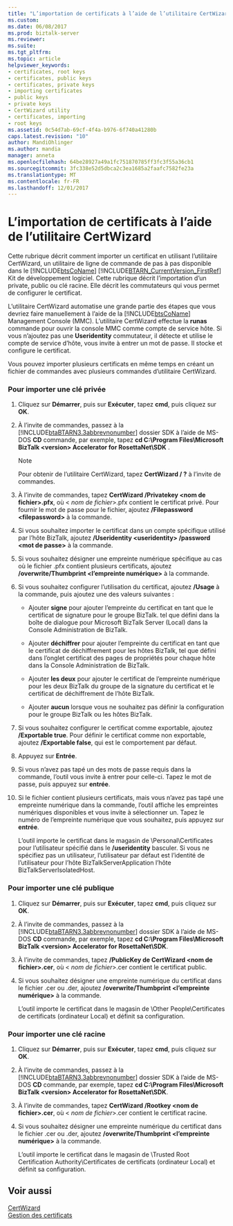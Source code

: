 ```yaml
---
title: "L’importation de certificats à l’aide de l’utilitaire CertWizard | Documents Microsoft"
ms.custom: 
ms.date: 06/08/2017
ms.prod: biztalk-server
ms.reviewer: 
ms.suite: 
ms.tgt_pltfrm: 
ms.topic: article
helpviewer_keywords:
- certificates, root keys
- certificates, public keys
- certificates, private keys
- importing certificates
- public keys
- private keys
- CertWizard utility
- certificates, importing
- root keys
ms.assetid: 0c54d7ab-69cf-4f4a-b976-6f740a41280b
caps.latest.revision: "10"
author: MandiOhlinger
ms.author: mandia
manager: anneta
ms.openlocfilehash: 64be28927a49a1fc751870785ff3fc3f55a36cb1
ms.sourcegitcommit: 3fc338e52d5dbca2c3ea1685a2faafc7582fe23a
ms.translationtype: MT
ms.contentlocale: fr-FR
ms.lasthandoff: 12/01/2017
---
```

# <a name="importing-certificates-using-the-certwizard-utility"></a>L’importation de certificats à l’aide de l’utilitaire CertWizard
Cette rubrique décrit comment importer un certificat en utilisant l’utilitaire CertWizard, un utilitaire de ligne de commande de pas à pas disponible dans le [!INCLUDE[btsCoName](../../includes/btsconame-md.md)] [!INCLUDE[BTARN_CurrentVersion_FirstRef](../../includes/btarn-currentversion-firstref-md.md)] Kit de développement logiciel. Cette rubrique décrit l’importation d’un private, public ou clé racine. Elle décrit les commutateurs qui vous permet de configurer le certificat.  
  
 L’utilitaire CertWizard automatise une grande partie des étapes que vous devriez faire manuellement à l’aide de la [!INCLUDE[btsCoName](../../includes/btsconame-md.md)] Management Console (MMC). L’utilitaire CertWizard effectue la **runas** commande pour ouvrir la console MMC comme compte de service hôte. Si vous n’ajoutez pas une **Useridentity** commutateur, il détecte et utilise le compte de service d’hôte, vous invite à entrer un mot de passe. Il stocke et configure le certificat.  
  
 Vous pouvez importer plusieurs certificats en même temps en créant un fichier de commandes avec plusieurs commandes d’utilitaire CertWizard.  
  
### <a name="to-import-a-private-key"></a>Pour importer une clé privée  
  
1.  Cliquez sur **Démarrer**, puis sur **Exécuter**, tapez **cmd**, puis cliquez sur **OK**.  
  
2.  À l’invite de commandes, passez à la [!INCLUDE[btaBTARN3.3abbrevnonumber](../../includes/btabtarn3-3abbrevnonumber-md.md)] dossier SDK à l’aide de MS-DOS **CD** commande, par exemple, tapez **cd C:\Program Files\Microsoft BizTalk \<version\> Accelerator for RosettaNet\SDK** .  
  
    > [!NOTE]
    >  Pour obtenir de l’utilitaire CertWizard, tapez **CertWizard / ?** à l’invite de commandes.  
  
3.  À l’invite de commandes, tapez **CertWizard /Privatekey \<nom de fichier\>.pfx**, où \< *nom de fichier*\>.pfx contient le certificat privé. Pour fournir le mot de passe pour le fichier, ajoutez **/Filepassword \<filepassword\>**  à la commande.  
  
4.  Si vous souhaitez importer le certificat dans un compte spécifique utilisé par l’hôte BizTalk, ajoutez **/Useridentity \<useridentity\> /password \<mot de passe\>**  à la commande.  
  
5.  Si vous souhaitez désigner une empreinte numérique spécifique au cas où le fichier .pfx contient plusieurs certificats, ajoutez **/overwrite/Thumbprint \<l’empreinte numérique\>**  à la commande.  
  
6.  Si vous souhaitez configurer l’utilisation du certificat, ajoutez **/Usage** à la commande, puis ajoutez une des valeurs suivantes :  
  
    -   Ajouter **signe** pour ajouter l’empreinte du certificat en tant que le certificat de signature pour le groupe BizTalk. tel que défini dans la boîte de dialogue pour Microsoft BizTalk Server (Local) dans la Console Administration de BizTalk.  
  
    -   Ajouter **déchiffrer** pour ajouter l’empreinte du certificat en tant que le certificat de déchiffrement pour les hôtes BizTalk, tel que défini dans l’onglet certificat des pages de propriétés pour chaque hôte dans la Console Administration de BizTalk.  
  
    -   Ajouter **les deux** pour ajouter le certificat de l’empreinte numérique pour les deux BizTalk du groupe de la signature du certificat et le certificat de déchiffrement de l’hôte BizTalk.  
  
    -   Ajouter **aucun** lorsque vous ne souhaitez pas définir la configuration pour le groupe BizTalk ou les hôtes BizTalk.  
  
7.  Si vous souhaitez configurer le certificat comme exportable, ajoutez **/Exportable true**. Pour définir le certificat comme non exportable, ajoutez **/Exportable false**, qui est le comportement par défaut.  
  
8.  Appuyez sur **Entrée**.  
  
9. Si vous n’avez pas tapé un des mots de passe requis dans la commande, l’outil vous invite à entrer pour celle-ci. Tapez le mot de passe, puis appuyez sur **entrée**.  
  
10. Si le fichier contient plusieurs certificats, mais vous n’avez pas tapé une empreinte numérique dans la commande, l’outil affiche les empreintes numériques disponibles et vous invite à sélectionner un. Tapez le numéro de l’empreinte numérique que vous souhaitez, puis appuyez sur **entrée**.  
  
     L’outil importe le certificat dans le magasin de \Personal\Certificates pour l’utilisateur spécifié dans le **/useridentity** basculer. Si vous ne spécifiez pas un utilisateur, l’utilisateur par défaut est l’identité de l’utilisateur pour l’hôte BizTalkServerApplication l’hôte BizTalkServerIsolatedHost.  
  
### <a name="to-import-a-public-key"></a>Pour importer une clé publique  
  
1.  Cliquez sur **Démarrer**, puis sur **Exécuter**, tapez **cmd**, puis cliquez sur **OK**.  
  
2.  À l’invite de commandes, passez à la [!INCLUDE[btaBTARN3.3abbrevnonumber](../../includes/btabtarn3-3abbrevnonumber-md.md)] dossier SDK à l’aide de MS-DOS **CD** commande, par exemple, tapez **cd C:\Program Files\Microsoft BizTalk \<version\> Accelerator for RosettaNet\SDK**.  
  
3.  À l’invite de commandes, tapez **/PublicKey de CertWizard \<nom de fichier\>.cer**, où \< *nom de fichier*\>.cer contient le certificat public.  
  
4.  Si vous souhaitez désigner une empreinte numérique du certificat dans le fichier .cer ou .der, ajoutez **/overwrite/Thumbprint \<l’empreinte numérique\>**  à la commande.  
  
     L’outil importe le certificat dans le magasin de \Other People\Certificates de certificats (ordinateur Local) et définit sa configuration.  
  
### <a name="to-import-a-root-key"></a>Pour importer une clé racine  
  
1.  Cliquez sur **Démarrer**, puis sur **Exécuter**, tapez **cmd**, puis cliquez sur **OK**.  
  
2.  À l’invite de commandes, passez à la [!INCLUDE[btaBTARN3.3abbrevnonumber](../../includes/btabtarn3-3abbrevnonumber-md.md)] dossier SDK à l’aide de MS-DOS **CD** commande, par exemple, tapez **cd C:\Program Files\Microsoft BizTalk \<version\> Accelerator for RosettaNet\SDK**.  
  
3.  À l’invite de commandes, tapez **CertWizard /Rootkey \<nom de fichier\>.cer**, où \< *nom de fichier*\>.cer contient le certificat racine.  
  
4.  Si vous souhaitez désigner une empreinte numérique du certificat dans le fichier .cer ou .der, ajoutez **/overwrite/Thumbprint \<l’empreinte numérique\>**  à la commande.  
  
     L’outil importe le certificat dans le magasin de \Trusted Root Certification Authority\Certificates de certificats (ordinateur Local) et définit sa configuration.  
  
## <a name="see-also"></a>Voir aussi  
 [CertWizard](../../adapters-and-accelerators/accelerator-rosettanet/certwizard.md)   
 [Gestion des certificats](../../adapters-and-accelerators/accelerator-rosettanet/managing-certificates1.md)